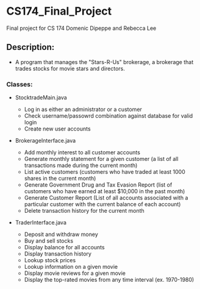 # CS174_Final_Project
Final project for CS 174
Domenic Dipeppe and Rebecca Lee

## Description:

- A program that manages the "Stars-R-Us" brokerage, a brokerage that trades stocks for movie stars and directors.

### Classes:

- StocktradeMain.java
  - Log in as either an administrator or a customer
  - Check username/passowrd combination against database for valid login
  - Create new user accounts
  
- BrokerageInterface.java
  - Add monthly interest to all customer accounts
  - Generate monthly statement for a given customer (a list of all transactions made during the current month)
  - List active customers (customers who have traded at least 1000 shares in the current month)
  - Generate Government Drug and Tax Evasion Report (list of customers who have earned at least $10,000 in the past month)
  - Generate Customer Report (List of all accounts associated with a particular customer with the current balance of each account)
  - Delete transaction history for the current month
  
- TraderInterface.java
  - Deposit and withdraw money
  - Buy and sell stocks
  - Display balance for all accounts
  - Display transaction history
  - Lookup stock prices
  - Lookup information on a given movie
  - Display movie reviews for a given movie
  - Display the top-rated movies from any time interval (ex. 1970-1980)
  

